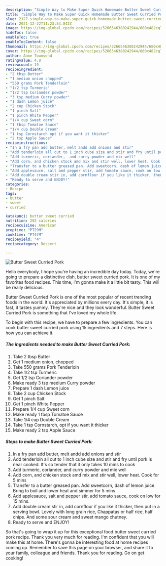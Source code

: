 ```yaml
---
description: "Simple Way to Make Super Quick Homemade Butter Sweet Curried Pork"
title: "Simple Way to Make Super Quick Homemade Butter Sweet Curried Pork"
slug: 2127-simple-way-to-make-super-quick-homemade-butter-sweet-curried-pork
date: 2021-12-22T11:23:54.842Z
image: https://img-global.cpcdn.com/recipes/5266546380242944/680x482cq70/butter-sweet-curried-pork-recipe-main-photo.jpg
hideToc: false
enableToc: true
enableTocContent: false
thumbnail: https://img-global.cpcdn.com/recipes/5266546380242944/680x482cq70/butter-sweet-curried-pork-recipe-main-photo.jpg
cover: https://img-global.cpcdn.com/recipes/5266546380242944/680x482cq70/butter-sweet-curried-pork-recipe-main-photo.jpg
author: Anne Townsend
ratingvalue: 4.8
reviewcount: 19
recipeingredient:
- "2 tbsp Butter"
- "1 medium onion chopped"
- "550 grams Pork Tenderloin"
- "1/2 tsp Turmeric"
- "1/2 tsp Coriander powder"
- "3 tsp medium Curry powder"
- "1 dash Lemon juice"
- "2 cup Chicken Stock"
- "1 pinch Salt"
- "1 pinch White Pepper"
- "1/4 cup Sweet corn"
- "1 tbsp Tomatoe Sauce"
- "1/4 cup Double Cream"
- "1 tsp Cornstarch opt if you want it thicker"
- "2 tsp Apple Sauce"
recipeinstructions:
- "In a fry pan add butter, melt andd add onions and stir"
- "Add tenderloin all cut to 1 inch cube size and stir and fry until pork is near cooked. It&#39;s so tender that it only takes 10 mins to cook"
- "Add turmeric, coriander,  and curry powder and mix well"
- "Add corn, and chicken stock amd mix and stir well, lower heat. Cook for 5 mins"
- "Transfer to a butter greased pan. Add sweetcorn, dash of lemon juice. Bring to boil and lower heat and simmer for 5 mins"
- "Add applesauce, salt and pepper stir, add tomato sauce, cook on low for 15 mins."
- "Add double cream stir in, add cornflour if you like it thicker, then put in a serving bowl. Lovely with long grain rice, Chappatas or half rice, half chips. And some sour cream and sweet mango chutney."
- "Ready to serve and ENJOY!"
categories:
- Recipe
tags:
- butter
- sweet
- curried

katakunci: butter sweet curried 
nutrition: 292 calories
recipecuisine: American
preptime: "PT29M"
cooktime: "PT47M"
recipeyield: "4"
recipecategory: Dessert

---
```



![Butter Sweet Curried Pork](https://img-global.cpcdn.com/recipes/5266546380242944/680x482cq70/butter-sweet-curried-pork-recipe-main-photo.jpg)

Hello everybody, I hope you're having an incredible day today. Today, we're going to prepare a distinctive dish, butter sweet curried pork. It is one of my favorites food recipes. This time, I'm gonna make it a little bit tasty. This will be really delicious.



Butter Sweet Curried Pork is one of the most popular of recent trending foods in the world. It's appreciated by millions every day. It's simple, it is fast, it tastes yummy. They're nice and they look wonderful. Butter Sweet Curried Pork is something that I've loved my whole life.


To begin with this recipe, we have to prepare a few ingredients. You can cook butter sweet curried pork using 15 ingredients and 7 steps. Here is how you can achieve it.

<!--inarticleads1-->

##### The ingredients needed to make Butter Sweet Curried Pork:

1. Take 2 tbsp Butter
1. Get 1 medium onion, chopped
1. Take 550 grams Pork Tenderloin
1. Take 1/2 tsp Turmeric
1. Get 1/2 tsp Coriander powder
1. Make ready 3 tsp medium Curry powder
1. Prepare 1 dash Lemon juice
1. Take 2 cup Chicken Stock
1. Get 1 pinch Salt
1. Get 1 pinch White Pepper
1. Prepare 1/4 cup Sweet corn
1. Make ready 1 tbsp Tomatoe Sauce
1. Take 1/4 cup Double Cream
1. Take 1 tsp Cornstarch, opt if you want it thicker
1. Make ready 2 tsp Apple Sauce




<!--inarticleads2-->

##### Steps to make Butter Sweet Curried Pork:

1. In a fry pan add butter, melt andd add onions and stir
1. Add tenderloin all cut to 1 inch cube size and stir and fry until pork is near cooked. It&#39;s so tender that it only takes 10 mins to cook
1. Add turmeric, coriander,  and curry powder and mix well
1. Add corn, and chicken stock amd mix and stir well, lower heat. Cook for 5 mins
1. Transfer to a butter greased pan. Add sweetcorn, dash of lemon juice. Bring to boil and lower heat and simmer for 5 mins
1. Add applesauce, salt and pepper stir, add tomato sauce, cook on low for 15 mins.
1. Add double cream stir in, add cornflour if you like it thicker, then put in a serving bowl. Lovely with long grain rice, Chappatas or half rice, half chips. And some sour cream and sweet mango chutney.
1. Ready to serve and ENJOY!



So that's going to wrap it up for this exceptional food butter sweet curried pork recipe. Thank you very much for reading. I'm confident that you will make this at home. There's gonna be interesting food at home recipes coming up. Remember to save this page on your browser, and share it to your family, colleague and friends. Thank you for reading. Go on get cooking!
